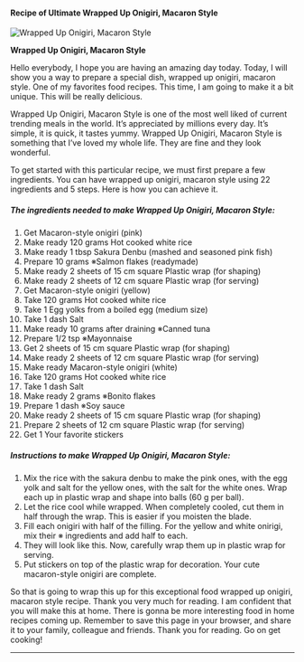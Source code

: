             

#### Recipe of Ultimate Wrapped Up Onigiri, Macaron Style

![Wrapped Up Onigiri, Macaron Style](https://img-global.cpcdn.com/recipes/6130370291433472/751x532cq70/wrapped-up-onigiri-macaron-style-recipe-main-photo.jpg)

**Wrapped Up Onigiri, Macaron Style**

Hello everybody, I hope you are having an amazing day today. Today, I will show you a way to prepare a special dish, wrapped up onigiri, macaron style. One of my favorites food recipes. This time, I am going to make it a bit unique. This will be really delicious.

Wrapped Up Onigiri, Macaron Style is one of the most well liked of current trending meals in the world. It’s appreciated by millions every day. It’s simple, it is quick, it tastes yummy. Wrapped Up Onigiri, Macaron Style is something that I’ve loved my whole life. They are fine and they look wonderful.

To get started with this particular recipe, we must first prepare a few ingredients. You can have wrapped up onigiri, macaron style using 22 ingredients and 5 steps. Here is how you can achieve it.

##### The ingredients needed to make Wrapped Up Onigiri, Macaron Style:

1.  Get Macaron-style onigiri (pink)
2.  Make ready 120 grams Hot cooked white rice
3.  Make ready 1 tbsp Sakura Denbu (mashed and seasoned pink fish)
4.  Prepare 10 grams ※Salmon flakes (readymade)
5.  Make ready 2 sheets of 15 cm square Plastic wrap (for shaping)
6.  Make ready 2 sheets of 12 cm square Plastic wrap (for serving)
7.  Get Macaron-style onigiri (yellow)
8.  Take 120 grams Hot cooked white rice
9.  Take 1 Egg yolks from a boiled egg (medium size)
10.  Take 1 dash Salt
11.  Make ready 10 grams after draining ※Canned tuna
12.  Prepare 1/2 tsp ※Mayonnaise
13.  Get 2 sheets of 15 cm square Plastic wrap (for shaping)
14.  Make ready 2 sheets of 12 cm square Plastic wrap (for serving)
15.  Make ready Macaron-style onigiri (white)
16.  Take 120 grams Hot cooked white rice
17.  Take 1 dash Salt
18.  Make ready 2 grams ※Bonito flakes
19.  Prepare 1 dash ※Soy sauce
20.  Make ready 2 sheets of 15 cm square Plastic wrap (for shaping)
21.  Prepare 2 sheets of 12 cm square Plastic wrap (for serving)
22.  Get 1 Your favorite stickers

##### Instructions to make Wrapped Up Onigiri, Macaron Style:

1.  Mix the rice with the sakura denbu to make the pink ones, with the egg yolk and salt for the yellow ones, with the salt for the white ones. Wrap each up in plastic wrap and shape into balls (60 g per ball).
2.  Let the rice cool while wrapped. When completely cooled, cut them in half through the wrap. This is easier if you moisten the blade.
3.  Fill each onigiri with half of the filling. For the yellow and white onirigi, mix their ※ ingredients and add half to each.
4.  They will look like this. Now, carefully wrap them up in plastic wrap for serving.
5.  Put stickers on top of the plastic wrap for decoration. Your cute macaron-style onigiri are complete.

So that is going to wrap this up for this exceptional food wrapped up onigiri, macaron style recipe. Thank you very much for reading. I am confident that you will make this at home. There is gonna be more interesting food in home recipes coming up. Remember to save this page in your browser, and share it to your family, colleague and friends. Thank you for reading. Go on get cooking!

* * *